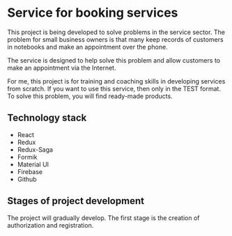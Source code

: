 # Service for booking services

This project is being developed to solve problems in the service sector. The problem for small business owners is that many keep records of customers in notebooks and make an appointment over the phone.

The service is designed to help solve this problem and allow customers to make an appointment via the Internet.

For me, this project is for training and coaching skills in developing services from scratch. If you want to use this service, then only in the TEST format. To solve this problem, you will find ready-made products.

## Technology stack

* React
* Redux
* Redux-Saga
* Formik
* Material UI
* Firebase
* Github

## Stages of project development

The project will gradually develop. The first stage is the creation of authorization and registration.